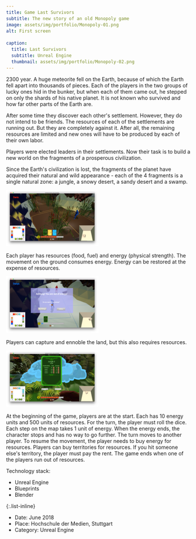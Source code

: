 ```yaml
---
title: Game Last Survivors
subtitle: The new story of an old Monopoly game
image: assets/img/portfolio/Monopoly-01.png
alt: First screen

caption:
  title: Last Survivors
  subtitle: Unreal Engine
  thumbnail: assets/img/portfolio/Monopoly-02.png
---
```

2300 year. A huge meteorite fell on the Earth, because of which the Earth fell apart into thousands of pieces. Each of the players in the two groups of lucky ones hid in the bunker, but when each of them came out, he stepped on only the shards of his native planet. It is not known who survived and how far other parts of the Earth are.

After some time they discover each other's settlement. However, they do not intend to be friends. The resources of each of the settlements are running out. But they are completely against it. After all, the remaining resources are limited and new ones will have to be produced by each of their own labor.

Players were elected leaders in their settlements. Now their task is to build a new world on the fragments of a prosperous civilization.

Since the Earth's civilization is lost, the fragments of the planet have acquired their natural and wild appearance - each of the 4 fragments is a single natural zone: a jungle, a snowy desert, a sandy desert and a swamp.

<img src="assets/img/portfolio/Monopoly-03.png" width="50%" height="50%" alt="Swamp">

Each player has resources (food, fuel) and energy (physical strength). The movement on the ground consumes energy. Energy can be restored at the expense of resources.

<img src="assets/img/portfolio/Monopoly-04.png" width="50%" height="50%" alt="Out of energy">

Players can capture and ennoble the land, but this also requires resources.

<img src="assets/img/portfolio/Monopoly-05.png" width="50%" height="50%" alt="Buying a land">

At the beginning of the game, players are at the start. Each has 10 energy units and 500 units of resources. For the turn, the player must roll the dice. Each step on the map takes 1 unit of energy. When the energy ends, the character stops and has no way to go further. The turn moves to another player. To resume the movement, the player needs to buy energy for resources.
Players can buy territories for resources. If you hit someone else's territory, the player must pay the rent.
The game ends when one of the players run out of resources.

Technology stack:
- Unreal Engine 
- Blueprints
- Blender

{:.list-inline}
- Date: June 2018
- Place: Hochschule der Medien, Stuttgart
- Category: Unreal Engine

